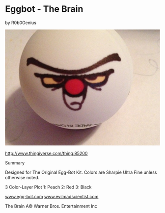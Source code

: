 # Eggbot - The Brain
by R0b0Genius

<p align="center">
<img src="preview.jpg"/>
</p>

http://www.thingiverse.com/thing:85200

Summary

Designed for The Original Egg-Bot Kit.
Colors are Sharpie Ultra Fine unless otherwise noted.

3 Color-Layer Plot
1: Peach
2: Red
3: Black

www.egg-bot.com
www.evilmadscientist.com

The Brain A© Warner Bros. Entertainment Inc
